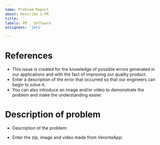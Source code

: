 ```yaml
---
name: Problem Report 
about: Describe a PR
title: ''
labels: PR , Software
assignees: 'jmt1'

---
```


# References

* This issue is created for the knowledge of possible errors generated in our applications and with the fact of improving our quality product.
* Enter a description of the error that occurred so that our engineers can begin to solve it.
* You can also introduce an image and/or video to demonstrate the problem and make the understanding easier.

# Description of problem

* Description of the problem:

* Enter the zip, image and video made from VeronteApp:

